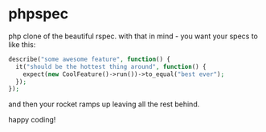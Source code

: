 phpspec
=======

php clone of the beautiful rspec. with that in mind - you want your specs to like this:

```php
describe("some awesome feature", function() {
  it("should be the hottest thing around", function() {
    expect(new CoolFeature()->run())->to_equal("best ever");
  });
});
```
and then your rocket ramps up leaving all the rest behind.

happy coding!
  

